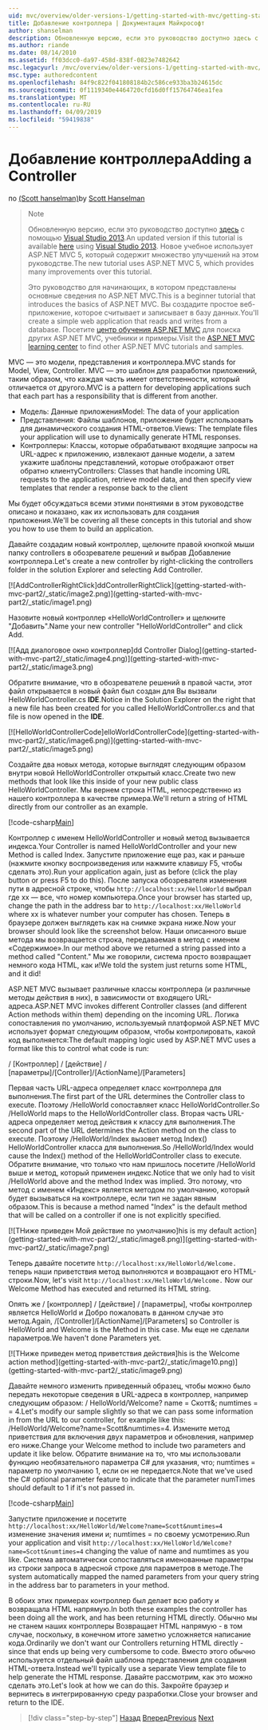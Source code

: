 ```yaml
---
uid: mvc/overview/older-versions-1/getting-started-with-mvc/getting-started-with-mvc-part2
title: Добавление контроллера | Документация Майкрософт
author: shanselman
description: Обновленную версию, если это руководство доступно здесь с помощью Visual Studio 2013. Новое учебное использует ASP.NET MVC 5, который обеспечивает множество улучшений t...
ms.author: riande
ms.date: 08/14/2010
ms.assetid: ff03dcc0-da97-458d-838f-0823e7482642
msc.legacyurl: /mvc/overview/older-versions-1/getting-started-with-mvc/getting-started-with-mvc-part2
msc.type: authoredcontent
ms.openlocfilehash: 84f9c822f041808184b2c586ce933ba3b24615dc
ms.sourcegitcommit: 0f1119340e4464720cfd16d0ff15764746ea1fea
ms.translationtype: MT
ms.contentlocale: ru-RU
ms.lasthandoff: 04/09/2019
ms.locfileid: "59419838"
---
```

# <a name="adding-a-controller"></a><span data-ttu-id="41c28-104">Добавление контроллера</span><span class="sxs-lookup"><span data-stu-id="41c28-104">Adding a Controller</span></span>

<span data-ttu-id="41c28-105">по [(Scott hanselman)](https://github.com/shanselman)</span><span class="sxs-lookup"><span data-stu-id="41c28-105">by [Scott Hanselman](https://github.com/shanselman)</span></span>

> > [!NOTE]
> > <span data-ttu-id="41c28-106">Обновленную версию, если это руководство доступно [здесь](../../getting-started/introduction/getting-started.md) с помощью [Visual Studio 2013](https://my.visualstudio.com/Downloads?q=visual%20studio%202013).</span><span class="sxs-lookup"><span data-stu-id="41c28-106">An updated version if this tutorial is available [here](../../getting-started/introduction/getting-started.md) using [Visual Studio 2013](https://my.visualstudio.com/Downloads?q=visual%20studio%202013).</span></span> <span data-ttu-id="41c28-107">Новое учебное использует ASP.NET MVC 5, который содержит множество улучшений на этом руководстве.</span><span class="sxs-lookup"><span data-stu-id="41c28-107">The new tutorial uses ASP.NET MVC 5, which provides many improvements over this tutorial.</span></span>
>
>
> <span data-ttu-id="41c28-108">Это руководство для начинающих, в котором представлены основные сведения по ASP.NET MVC.</span><span class="sxs-lookup"><span data-stu-id="41c28-108">This is a beginner tutorial that introduces the basics of ASP.NET MVC.</span></span> <span data-ttu-id="41c28-109">Вы создадите простое веб-приложение, которое считывает и записывает в базу данных.</span><span class="sxs-lookup"><span data-stu-id="41c28-109">You'll create a simple web application that reads and writes from a database.</span></span> <span data-ttu-id="41c28-110">Посетите [центр обучения ASP.NET MVC](../../../index.md) для поиска других ASP.NET MVC, учебники и примеры.</span><span class="sxs-lookup"><span data-stu-id="41c28-110">Visit the [ASP.NET MVC learning center](../../../index.md) to find other ASP.NET MVC tutorials and samples.</span></span>


<span data-ttu-id="41c28-111">MVC — это модели, представления и контроллера.</span><span class="sxs-lookup"><span data-stu-id="41c28-111">MVC stands for Model, View, Controller.</span></span> <span data-ttu-id="41c28-112">MVC — это шаблон для разработки приложений, таким образом, что каждая часть имеет ответственности, который отличается от другого.</span><span class="sxs-lookup"><span data-stu-id="41c28-112">MVC is a pattern for developing applications such that each part has a responsibility that is different from another.</span></span>

- <span data-ttu-id="41c28-113">Модель: Данные приложения</span><span class="sxs-lookup"><span data-stu-id="41c28-113">Model: The data of your application</span></span>
- <span data-ttu-id="41c28-114">Представления: Файлы шаблонов, приложение будет использовать для динамического создания HTML-ответов.</span><span class="sxs-lookup"><span data-stu-id="41c28-114">Views: The template files your application will use to dynamically generate HTML responses.</span></span>
- <span data-ttu-id="41c28-115">Контроллеры: Классы, которые обрабатывают входящие запросы на URL-адрес к приложению, извлекают данные модели, а затем укажите шаблоны представлений, которые отображают ответ обратно клиенту</span><span class="sxs-lookup"><span data-stu-id="41c28-115">Controllers: Classes that handle incoming URL requests to the application, retrieve model data, and then specify view templates that render a response back to the client</span></span>

<span data-ttu-id="41c28-116">Мы будет обсуждаться всеми этими понятиями в этом руководстве описано и показано, как их использовать для создания приложения.</span><span class="sxs-lookup"><span data-stu-id="41c28-116">We'll be covering all these concepts in this tutorial and show you how to use them to build an application.</span></span>

<span data-ttu-id="41c28-117">Давайте создадим новый контроллер, щелкните правой кнопкой мыши папку controllers в обозревателе решений и выбрав Добавление контроллера.</span><span class="sxs-lookup"><span data-stu-id="41c28-117">Let's create a new controller by right-clicking the controllers folder in the solution Explorer and selecting Add Controller.</span></span>

[![A<span data-ttu-id="41c28-118">ddControllerRightClick]</span><span class="sxs-lookup"><span data-stu-id="41c28-118">ddControllerRightClick]</span></span>(getting-started-with-mvc-part2/_static/image2.png)](getting-started-with-mvc-part2/_static/image1.png)

<span data-ttu-id="41c28-119">Назовите новый контроллер «HelloWorldController» и щелкните "Добавить".</span><span class="sxs-lookup"><span data-stu-id="41c28-119">Name your new controller "HelloWorldController" and click Add.</span></span>

[![A<span data-ttu-id="41c28-120">дд диалоговое окно контроллер]</span><span class="sxs-lookup"><span data-stu-id="41c28-120">dd Controller Dialog]</span></span>(getting-started-with-mvc-part2/_static/image4.png)](getting-started-with-mvc-part2/_static/image3.png)

<span data-ttu-id="41c28-121">Обратите внимание, что в обозревателе решений в правой части, этот файл открывается в новый файл был создан для Вы вызвали HelloWorldController.cs **IDE**.</span><span class="sxs-lookup"><span data-stu-id="41c28-121">Notice in the Solution Explorer on the right that a new file has been created for you called HelloWorldController.cs and that file is now opened in the **IDE**.</span></span>

[![H<span data-ttu-id="41c28-122">elloWorldControllerCode]</span><span class="sxs-lookup"><span data-stu-id="41c28-122">elloWorldControllerCode]</span></span>(getting-started-with-mvc-part2/_static/image6.png)](getting-started-with-mvc-part2/_static/image5.png)

<span data-ttu-id="41c28-123">Создайте два новых метода, которые выглядят следующим образом внутри новой HelloWorldController открытый класс.</span><span class="sxs-lookup"><span data-stu-id="41c28-123">Create two new methods that look like this inside of your new public class HelloWorldController.</span></span> <span data-ttu-id="41c28-124">Мы вернем строка HTML, непосредственно из нашего контроллера в качестве примера.</span><span class="sxs-lookup"><span data-stu-id="41c28-124">We'll return a string of HTML directly from our controller as an example.</span></span>

[!code-csharp[Main](getting-started-with-mvc-part2/samples/sample1.cs)]

<span data-ttu-id="41c28-125">Контроллер с именем HelloWorldController и новый метод вызывается индекса.</span><span class="sxs-lookup"><span data-stu-id="41c28-125">Your Controller is named HelloWorldController and your new Method is called Index.</span></span> <span data-ttu-id="41c28-126">Запустите приложение еще раз, как и раньше (нажмите кнопку воспроизведения или нажмите клавишу F5, чтобы сделать это).</span><span class="sxs-lookup"><span data-stu-id="41c28-126">Run your application again, just as before (click the play button or press F5 to do this).</span></span> <span data-ttu-id="41c28-127">После запуска обозревателя изменения пути в адресной строке, чтобы `http://localhost:xx/HelloWorld` выбрал где xx — все, что номер компьютера.</span><span class="sxs-lookup"><span data-stu-id="41c28-127">Once your browser has started up, change the path in the address bar to `http://localhost:xx/HelloWorld` where xx is whatever number your computer has chosen.</span></span> <span data-ttu-id="41c28-128">Теперь в браузере должен выглядеть как на снимке экрана ниже.</span><span class="sxs-lookup"><span data-stu-id="41c28-128">Now your browser should look like the screenshot below.</span></span> <span data-ttu-id="41c28-129">Наши описанного выше метода мы возвращается строка, передаваемая в метод с именем «Содержимое».</span><span class="sxs-lookup"><span data-stu-id="41c28-129">In our method above we returned a string passed into a method called "Content."</span></span> <span data-ttu-id="41c28-130">Мы же говорили, система просто возвращает немного кода HTML, как и!</span><span class="sxs-lookup"><span data-stu-id="41c28-130">We told the system just returns some HTML, and it did!</span></span>

<span data-ttu-id="41c28-131">ASP.NET MVC вызывает различные классы контроллера (и различные методы действия в них), в зависимости от входящего URL-адреса.</span><span class="sxs-lookup"><span data-stu-id="41c28-131">ASP.NET MVC invokes different Controller classes (and different Action methods within them) depending on the incoming URL.</span></span> <span data-ttu-id="41c28-132">Логика сопоставления по умолчанию, используемый платформой ASP.NET MVC использует формат следующим образом, чтобы контролировать, какой код выполняется:</span><span class="sxs-lookup"><span data-stu-id="41c28-132">The default mapping logic used by ASP.NET MVC uses a format like this to control what code is run:</span></span>

<span data-ttu-id="41c28-133">/ [Контроллер] / [действие] / [параметры]</span><span class="sxs-lookup"><span data-stu-id="41c28-133">/[Controller]/[ActionName]/[Parameters]</span></span>

<span data-ttu-id="41c28-134">Первая часть URL-адреса определяет класс контроллера для выполнения.</span><span class="sxs-lookup"><span data-stu-id="41c28-134">The first part of the URL determines the Controller class to execute.</span></span> <span data-ttu-id="41c28-135">Поэтому /HelloWorld сопоставляет класс HelloWorldController.</span><span class="sxs-lookup"><span data-stu-id="41c28-135">So /HelloWorld maps to the HelloWorldController class.</span></span> <span data-ttu-id="41c28-136">Вторая часть URL-адреса определяет метод действия к классу для выполнения.</span><span class="sxs-lookup"><span data-stu-id="41c28-136">The second part of the URL determines the Action method on the class to execute.</span></span> <span data-ttu-id="41c28-137">Поэтому /HelloWorld/Index вызовет метод Index() HelloWorldController класса для выполнения.</span><span class="sxs-lookup"><span data-stu-id="41c28-137">So /HelloWorld/Index would cause the Index() method of the HelloWorldController class to execute.</span></span> <span data-ttu-id="41c28-138">Обратите внимание, что только что нам пришлось посетите /HelloWorld выше и метод, который применен индекс.</span><span class="sxs-lookup"><span data-stu-id="41c28-138">Notice that we only had to visit /HelloWorld above and the method Index was implied.</span></span> <span data-ttu-id="41c28-139">Это потому, что метод с именем «Индекс» является методом по умолчанию, который будет вызываться на контроллере, если тип не задан явным образом.</span><span class="sxs-lookup"><span data-stu-id="41c28-139">This is because a method named "Index" is the default method that will be called on a controller if one is not explicitly specified.</span></span>

[![T<span data-ttu-id="41c28-140">Ниже приведен Мой действие по умолчанию]</span><span class="sxs-lookup"><span data-stu-id="41c28-140">his is my default action]</span></span>(getting-started-with-mvc-part2/_static/image8.png)](getting-started-with-mvc-part2/_static/image7.png)

<span data-ttu-id="41c28-141">Теперь давайте посетите `http://localhost:xx/HelloWorld/Welcome.` теперь наши приветствия метод выполняются и возвращают его HTML-строки.</span><span class="sxs-lookup"><span data-stu-id="41c28-141">Now, let's visit `http://localhost:xx/HelloWorld/Welcome.` Now our Welcome Method has executed and returned its HTML string.</span></span>

<span data-ttu-id="41c28-142">Опять же / [контроллер] / [действие] / [параметры], чтобы контроллер является HelloWorld и Добро пожаловать в данном случае это метод.</span><span class="sxs-lookup"><span data-stu-id="41c28-142">Again, /[Controller]/[ActionName]/[Parameters] so Controller is HelloWorld and Welcome is the Method in this case.</span></span> <span data-ttu-id="41c28-143">Мы еще не сделали параметров.</span><span class="sxs-lookup"><span data-stu-id="41c28-143">We haven't done Parameters yet.</span></span>

[![T<span data-ttu-id="41c28-144">Ниже приведен метод приветствия действия]</span><span class="sxs-lookup"><span data-stu-id="41c28-144">his is the Welcome action method]</span></span>(getting-started-with-mvc-part2/_static/image10.png)](getting-started-with-mvc-part2/_static/image9.png)

<span data-ttu-id="41c28-145">Давайте немного изменить приведенный образец, чтобы можно было передать некоторые сведения в URL-адреса в контроллер, например следующим образом: / HelloWorld/Welcome? name = Скотт&amp;; numtimes = = 4.</span><span class="sxs-lookup"><span data-stu-id="41c28-145">Let's modify our sample slightly so that we can pass some information in from the URL to our controller, for example like this: /HelloWorld/Welcome?name=Scott&amp;numtimes=4.</span></span> <span data-ttu-id="41c28-146">Измените метод приветствия для включения двух параметров и обновления, например его ниже.</span><span class="sxs-lookup"><span data-stu-id="41c28-146">Change your Welcome method to include two parameters and update it like below.</span></span> <span data-ttu-id="41c28-147">Обратите внимание на то, что мы использовали функцию необязательного параметра C# для указания, что; numtimes = параметр по умолчанию 1, если он не передается.</span><span class="sxs-lookup"><span data-stu-id="41c28-147">Note that we've used the C# optional parameter feature to indicate that the parameter numTimes should default to 1 if it's not passed in.</span></span>

[!code-csharp[Main](getting-started-with-mvc-part2/samples/sample2.cs)]

<span data-ttu-id="41c28-148">Запустите приложение и посетите `http://localhost:xx/HelloWorld/Welcome?name=Scott&numtimes=4` изменение значения имени и; numtimes = по своему усмотрению.</span><span class="sxs-lookup"><span data-stu-id="41c28-148">Run your application and visit `http://localhost:xx/HelloWorld/Welcome?name=Scott&numtimes=4` changing the value of name and numtimes as you like.</span></span> <span data-ttu-id="41c28-149">Система автоматически сопоставляться именованные параметры из строки запроса в адресной строке для параметров в методе.</span><span class="sxs-lookup"><span data-stu-id="41c28-149">The system automatically mapped the named parameters from your query string in the address bar to parameters in your method.</span></span>

<span data-ttu-id="41c28-150">В обоих этих примерах контроллер был делает всю работу и возвращала HTML напрямую.</span><span class="sxs-lookup"><span data-stu-id="41c28-150">In both these examples the controller has been doing all the work, and has been returning HTML directly.</span></span> <span data-ttu-id="41c28-151">Обычно мы не станем наших контроллеры Возвращает HTML напрямую - в том случае, поскольку, в конечном итоге заметно усложняется написание кода.</span><span class="sxs-lookup"><span data-stu-id="41c28-151">Ordinarily we don't want our Controllers returning HTML directly - since that ends up being very cumbersome to code.</span></span> <span data-ttu-id="41c28-152">Вместо этого обычно используется отдельный файл шаблона представления для создания HTML-ответа.</span><span class="sxs-lookup"><span data-stu-id="41c28-152">Instead we'll typically use a separate View template file to help generate the HTML response.</span></span> <span data-ttu-id="41c28-153">Давайте рассмотрим, как это можно сделать это.</span><span class="sxs-lookup"><span data-stu-id="41c28-153">Let's look at how we can do this.</span></span> <span data-ttu-id="41c28-154">Закройте браузер и вернитесь в интегрированную среду разработки.</span><span class="sxs-lookup"><span data-stu-id="41c28-154">Close your browser and return to the IDE.</span></span>

> [!div class="step-by-step"]
> <span data-ttu-id="41c28-155">[Назад](getting-started-with-mvc-part1.md)
> [Вперед](getting-started-with-mvc-part3.md)</span><span class="sxs-lookup"><span data-stu-id="41c28-155">[Previous](getting-started-with-mvc-part1.md)
[Next](getting-started-with-mvc-part3.md)</span></span>
